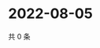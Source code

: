 # 2022-08-05

共 0 条

<!-- BEGIN WEIBO -->
<!-- 最后更新时间 Fri Aug 05 2022 03:14:17 GMT+0800 (China Standard Time) -->

<!-- END WEIBO -->
